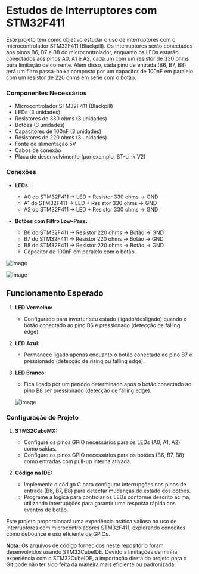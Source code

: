 # Estudos de Interruptores com STM32F411

Este projeto tem como objetivo estudar o uso de interruptores com o microcontrolador STM32F411 (Blackpill). Os interruptores serão conectados aos pinos B6, B7 e B8 do microcontrolador, enquanto os LEDs estarão conectados aos pinos A0, A1 e A2, cada um com um resistor de 330 ohms para limitação de corrente. Além disso, cada pino de entrada (B6, B7, B8) terá um filtro passa-baixa composto por um capacitor de 100nF em paralelo com um resistor de 220 ohms em série com o botão.

### Componentes Necessários

- Microcontrolador STM32F411 (Blackpill)
- LEDs (3 unidades)
- Resistores de 330 ohms (3 unidades)
- Botões (3 unidades)
- Capacitores de 100nF (3 unidades)
- Resistores de 220 ohms (3 unidades)
- Fonte de alimentação 5V
- Cabos de conexão
- Placa de desenvolvimento (por exemplo, ST-Link V2)

### Conexões

- **LEDs:**
  - A0 do STM32F411 -> LED + Resistor 330 ohms -> GND
  - A1 do STM32F411 -> LED + Resistor 330 ohms -> GND
  - A2 do STM32F411 -> LED + Resistor 330 ohms -> GND

- **Botões com Filtro Low-Pass:**
  - B6 do STM32F411 -> Resistor 220 ohms -> Botão -> GND
  - B7 do STM32F411 -> Resistor 220 ohms -> Botão -> GND
  - B8 do STM32F411 -> Resistor 220 ohms -> Botão -> GND
  - Capacitor de 100nF em paralelo com o botão.

![image](https://github.com/MatKenji/Interrup-es_stm32/assets/169562589/34595bda-5776-48ff-85c2-649a578236d7)

![image](https://github.com/MatKenji/Interrup-es_stm32/assets/169562589/11af5ec8-08d3-4599-8502-7cba59d6aaa7)


## Funcionamento Esperado

1. **LED Vermelho:**
   - Configurado para inverter seu estado (ligado/desligado) quando o botão conectado ao pino B6 é pressionado (detecção de falling edge).

2. **LED Azul:**
   - Permanece ligado apenas enquanto o botão conectado ao pino B7 é pressionado (detecção de rising ou falling edge).

3. **LED Branco:**
   - Fica ligado por um período determinado após o botão conectado ao pino B8 ser pressionado (detecção de falling edge).
  
   ![image](https://github.com/MatKenji/Interrup-es_stm32/assets/169562589/601b2c21-ff55-4ad0-b49d-7067576f478a)


### Configuração do Projeto

1. **STM32CubeMX:**
   - Configure os pinos GPIO necessários para os LEDs (A0, A1, A2) como saídas.
   - Configure os pinos GPIO necessários para os botões (B6, B7, B8) como entradas com pull-up interna ativada.

2. **Código na IDE:**
   - Implemente o código C para configurar interrupções nos pinos de entrada (B6, B7, B8) para detectar mudanças de estado dos botões.
   - Programe a lógica para controlar os LEDs conforme descrito acima, utilizando interrupções para garantir uma resposta rápida aos eventos de botão.


Este projeto proporcionará uma experiência prática valiosa no uso de interruptores com microcontroladores STM32F411, explorando conceitos como debounce e uso eficiente de GPIOs.

**Nota:** Os arquivos de código fornecidos neste repositório foram desenvolvidos usando STM32CubeIDE. Devido a limitações de minha experiência com o STM32CubeIDE, a importação direta do projeto para o Git pode não ter sido feita da maneira mais eficiente ou padronizada. 
